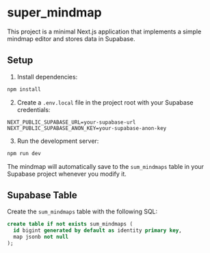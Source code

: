 # super_mindmap

This project is a minimal Next.js application that implements a simple mindmap editor and stores data in Supabase.

## Setup

1. Install dependencies:

```bash
npm install
```

2. Create a `.env.local` file in the project root with your Supabase credentials:

```env
NEXT_PUBLIC_SUPABASE_URL=your-supabase-url
NEXT_PUBLIC_SUPABASE_ANON_KEY=your-supabase-anon-key
```

3. Run the development server:

```bash
npm run dev
```

The mindmap will automatically save to the `sum_mindmaps` table in your Supabase project whenever you modify it.

## Supabase Table

Create the `sum_mindmaps` table with the following SQL:

```sql
create table if not exists sum_mindmaps (
  id bigint generated by default as identity primary key,
  map jsonb not null
);
```

